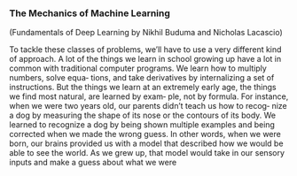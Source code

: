 ### The Mechanics of Machine Learning 
(Fundamentals of Deep Learning
by Nikhil Buduma and Nicholas Lacascio)

To tackle these classes of problems, we’ll have to use a very different kind of
approach. A lot of the things we learn in school growing up have a lot in common
with traditional computer programs. We learn how to multiply numbers, solve equa‐
tions, and take derivatives by internalizing a set of instructions. But the things we
learn at an extremely early age, the things we find most natural, are learned by exam‐
ple, not by formula.
For instance, when we were two years old, our parents didn’t teach us how to recog‐
nize a dog by measuring the shape of its nose or the contours of its body. We learned
to recognize a dog by being shown multiple examples and being corrected when we
made the wrong guess. In other words, when we were born, our brains provided us
with a model that described how we would be able to see the world. As we grew up,
that model would take in our sensory inputs and make a guess about what we were
